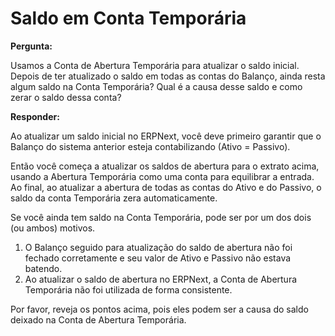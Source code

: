 # Saldo em Conta Temporária


**Pergunta:**


Usamos a Conta de Abertura Temporária para atualizar o saldo inicial. Depois de ter atualizado o saldo em todas as contas do Balanço, ainda resta algum saldo na Conta Temporária? Qual é a causa desse saldo e como zerar o saldo dessa conta?


**Responder:**


Ao atualizar um saldo inicial no ERPNext, você deve primeiro garantir que o Balanço do sistema anterior esteja contabilizando (Ativo = Passivo).


Então você começa a atualizar os saldos de abertura para o extrato acima, usando a Abertura Temporária como uma conta para equilibrar a entrada. Ao final, ao atualizar a abertura de todas as contas do Ativo e do Passivo, o saldo da conta Temporária zera automaticamente.


Se você ainda tem saldo na Conta Temporária, pode ser por um dos dois (ou ambos) motivos.


1. O Balanço seguido para atualização do saldo de abertura não foi fechado corretamente e seu valor de Ativo e Passivo não estava batendo.
2. Ao atualizar o saldo de abertura no ERPNext, a Conta de Abertura Temporária não foi utilizada de forma consistente.


Por favor, reveja os pontos acima, pois eles podem ser a causa do saldo deixado na Conta de Abertura Temporária.